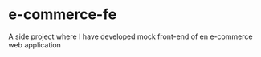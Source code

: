 # e-commerce-fe
A side project where I have developed mock front-end of en e-commerce web application
